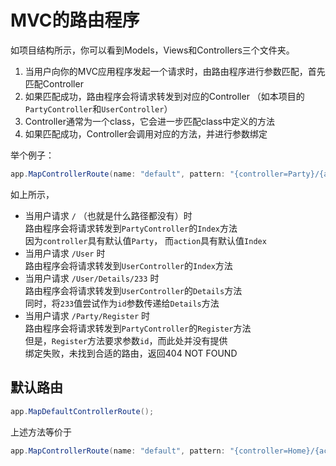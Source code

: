 # MVC的路由程序

如项目结构所示，你可以看到Models，Views和Controllers三个文件夹。

1. 当用户向你的MVC应用程序发起一个请求时，由路由程序进行参数匹配，首先匹配Controller
2. 如果匹配成功，路由程序会将请求转发到对应的Controller
	（如本项目的`PartyController`和`UserController`）
3. Controller通常为一个class，它会进一步匹配class中定义的方法
4. 如果匹配成功，Controller会调用对应的方法，并进行参数绑定

举个例子：

``` csharp
app.MapControllerRoute(name: "default", pattern: "{controller=Party}/{action=Index}/{id?}");
```

如上所示，

- 当用户请求 `/` （也就是什么路径都没有）时  
    路由程序会将请求转发到`PartyController`的`Index`方法  
	因为`controller`具有默认值`Party`， 而`action`具有默认值`Index`
- 当用户请求 `/User` 时  
	路由程序会将请求转发到`UserController`的`Index`方法  
- 当用户请求 `/User/Details/233` 时  
	路由程序会将请求转发到`UserController`的`Details`方法  
	同时，将`233`值尝试作为`id`参数传递给`Details`方法
- 当用户请求 `/Party/Register` 时  
	路由程序会将请求转发到`PartyController`的`Register`方法  
	但是，`Register`方法要求参数`id`，而此处并没有提供  
	绑定失败，未找到合适的路由，返回404 NOT FOUND

## 默认路由

``` csharp
app.MapDefaultControllerRoute();
```

上述方法等价于

``` csharp
app.MapControllerRoute(name: "default", pattern: "{controller=Home}/{action=Index}/{id?}");
```